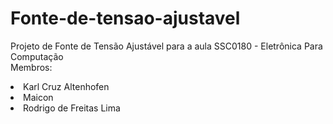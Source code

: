 # Fonte-de-tensao-ajustavel
Projeto de Fonte de Tensão Ajustável para a aula SSC0180 - Eletrônica Para Computação <br>
Membros:

<li> Karl Cruz Altenhofen </li>
<li> Maicon </li>
<li> Rodrigo de Freitas Lima </li>
